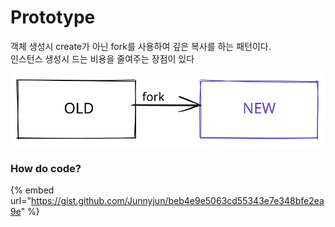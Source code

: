 # Prototype

객체 생성시 create가 아닌 fork를 사용하여 깊은 복사를 하는 패턴이다.\
인스턴스 생성시 드는 비용을 줄여주는 장점이 있다

<img src="../../.gitbook/assets/file.excalidraw.svg" alt="" class="gitbook-drawing">

### How do code?

{% embed url="https://gist.github.com/Junnyjun/beb4e9e5063cd55343e7e348bfe2ea9e" %}
